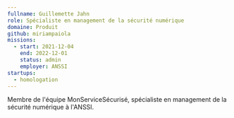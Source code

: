 ```yaml
---
fullname: Guillemette Jahn
role: Spécialiste en management de la sécurité numérique
domaine: Produit
github: miriampaiola
missions:
  - start: 2021-12-04
    end: 2022-12-01
    status: admin
    employer: ANSSI
startups:
  - homologation
---
```


Membre de l'équipe MonServiceSécurisé, spécialiste en management de la sécurité numérique à l'ANSSI.
